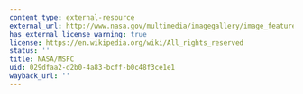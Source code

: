 ```yaml
---
content_type: external-resource
external_url: http://www.nasa.gov/multimedia/imagegallery/image_feature_1440.html
has_external_license_warning: true
license: https://en.wikipedia.org/wiki/All_rights_reserved
status: ''
title: NASA/MSFC
uid: 029dfaa2-d2b0-4a83-bcff-b0c48f3ce1e1
wayback_url: ''
---
```

